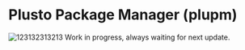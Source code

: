 # Plusto Package Manager (plupm)


![123132313213](https://plusto.mirrors.stevesuk-official.ml/img/1.png)
Work in progress, always waiting for next update.

